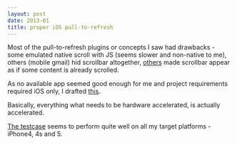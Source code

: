 ```yaml
---
layout: post
date: 2013-01
title: proper iOS pull-to-refresh
---
```


Most of the pull-to-refresh plugins or concepts I saw had drawbacks - some emulated native scroll with JS (seems slower and non-native to me), others (mobile gmail) hid scrollbar altogether, <a href="http://cubiq.org/dropbox/iscroll4/examples/pull-to-refresh/">others</a> made scrollbar appear as if some content is already scrolled. 

As no available app seemed good enough for me and project requirements required iOS only, I drafted <a href="https://github.com/sharovatov/my/tree/master/js_experiments/ios_pull-to-refresh">this</a>.

Basically, everything what needs to be hardware accelerated, is actually accelerated.

<a href="http://sharovatov.ru/ptr/ptr.html">The testcase</a> seems to perform quite well on all my target platforms - iPhone4, 4s and 5.